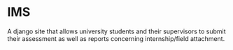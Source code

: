 # IMS
A django site that allows university students and their supervisors to submit their assessment as well as reports concerning internship/field attachment.
